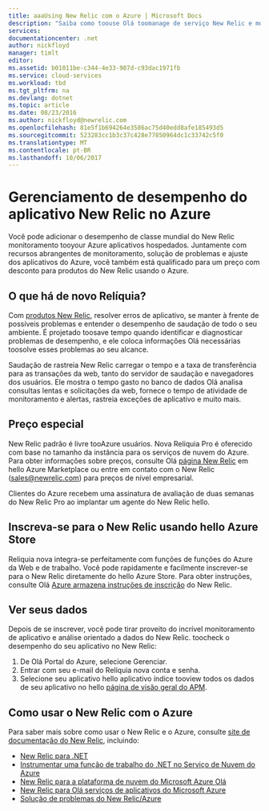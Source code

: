 ```yaml
---
title: aaaUsing New Relic com o Azure | Microsoft Docs
description: "Saiba como toouse Olá toomanage de serviço New Relic e monitorar seu aplicativo do Azure."
services: 
documentationcenter: .net
author: nickfloyd
manager: timlt
editor: 
ms.assetid: b01011be-c344-4e33-987d-c93dac1971fb
ms.service: cloud-services
ms.workload: tbd
ms.tgt_pltfrm: na
ms.devlang: dotnet
ms.topic: article
ms.date: 08/23/2016
ms.author: nickfloyd@newrelic.com
ms.openlocfilehash: 81e5f1b694264e3586ac75d40edd8afe185493d5
ms.sourcegitcommit: 523283cc1b3c37c428e77850964dc1c33742c5f0
ms.translationtype: MT
ms.contentlocale: pt-BR
ms.lasthandoff: 10/06/2017
---
```

# <a name="new-relic-application-performance-management-on-azure"></a>Gerenciamento de desempenho do aplicativo New Relic no Azure
Você pode adicionar o desempenho de classe mundial do New Relic monitoramento tooyour Azure aplicativos hospedados. Juntamente com recursos abrangentes de monitoramento, solução de problemas e ajuste dos aplicativos do Azure, você também está qualificado para um preço com desconto para produtos do New Relic usando o Azure.

## <a name="what-is-new-relic"></a>O que há de novo Relíquia?
Com [produtos New Relic](https://newrelic.com/products), resolver erros de aplicativo, se manter à frente de possíveis problemas e entender o desempenho de saudação de todo o seu ambiente. É projetado toosave tempo quando identificar e diagnosticar problemas de desempenho, e ele coloca informações Olá necessárias toosolve esses problemas ao seu alcance.

Saudação de rastreia New Relic carregar o tempo e a taxa de transferência para as transações da web, tanto do servidor de saudação e navegadores dos usuários. Ele mostra o tempo gasto no banco de dados Olá analisa consultas lentas e solicitações da web, fornece o tempo de atividade de monitoramento e alertas, rastreia exceções de aplicativo e muito mais. 

## <a name="special-pricing"></a>Preço especial
New Relic padrão é livre tooAzure usuários. Nova Relíquia Pro é oferecido com base no tamanho da instância para os serviços de nuvem do Azure. Para obter informações sobre preços, consulte Olá [página New Relic](https://azure.microsoft.com/marketplace/partners/newrelic/newrelic/) em hello Azure Marketplace ou entre em contato com o New Relic (sales@newrelic.com) para preços de nível empresarial.

Clientes do Azure recebem uma assinatura de avaliação de duas semanas do New Relic Pro ao implantar um agente do New Relic hello.

## <a name="sign-up-for-new-relic-using-hello-azure-store"></a>Inscreva-se para o New Relic usando hello Azure Store
Relíquia nova integra-se perfeitamente com funções de funções do Azure da Web e de trabalho. Você pode rapidamente e facilmente inscrever-se para o New Relic diretamente do hello Azure Store. Para obter instruções, consulte Olá [Azure armazena instruções de inscrição](https://docs.newrelic.com/docs/agents/net-agent/azure-installation/azure-cloud-services#signup) do New Relic.

## <a name="view-your-data"></a>Ver seus dados
Depois de se inscrever, você pode tirar proveito do incrível monitoramento de aplicativo e análise orientado a dados do New Relic. toocheck o desempenho do seu aplicativo no New Relic:

1. De Olá Portal do Azure, selecione Gerenciar.
2. Entrar com seu e-mail do Relíquia nova conta e senha.
3. Selecione seu aplicativo hello aplicativo índice tooview todos os dados de seu aplicativo no hello [página de visão geral do APM](https://docs.newrelic.com/docs/apm/applications-menu/monitoring/apm-overview-page).

## <a name="using-new-relic-with-azure"></a>Como usar o New Relic com o Azure
Para saber mais sobre como usar o New Relic e o Azure, consulte [site de documentação do New Relic](https://docs.newrelic.com/docs/agents/net-agent/azure-installation), incluindo: 

* [New Relic para .NET](https://docs.newrelic.com/docs/agents/net-agent/getting-started/new-relic-net)
* [Instrumentar uma função de trabalho do .NET no Serviço de Nuvem do Azure](https://docs.newrelic.com/docs/agents/net-agent/azure-installation/instrument-net-worker-role-azure-cloud-service)
* [New Relic para a plataforma de nuvem do Microsoft Azure Olá](https://docs.newrelic.com/docs/agents/net-agent/azure-installation/azure-cloud-services)
* [New Relic para Olá serviços de aplicativos do Microsoft Azure](https://docs.newrelic.com/docs/agents/net-agent/azure-installation/azure-portal)
* [Solução de problemas do New Relic/Azure](https://docs.newrelic.com/docs/agents/net-agent/azure-troubleshooting)


